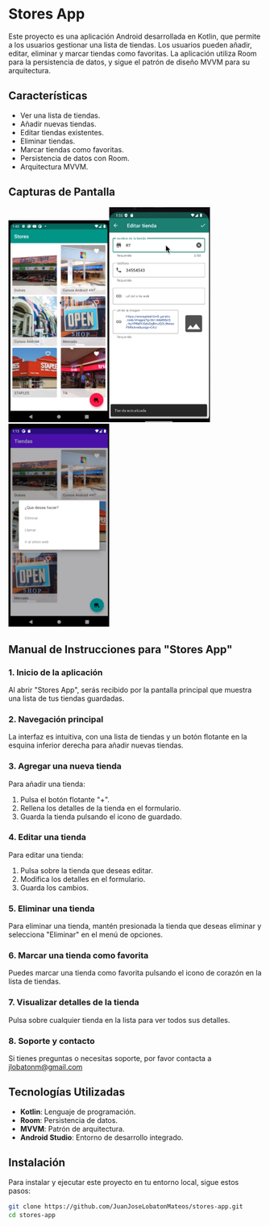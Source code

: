 # Stores App

Este proyecto es una aplicación Android desarrollada en Kotlin, que permite a los usuarios gestionar una lista de tiendas. Los usuarios pueden añadir, editar, eliminar y marcar tiendas como favoritas. La aplicación utiliza Room para la persistencia de datos, y sigue el patrón de diseño MVVM para su arquitectura.

## Características

- Ver una lista de tiendas.
- Añadir nuevas tiendas.
- Editar tiendas existentes.
- Eliminar tiendas.
- Marcar tiendas como favoritas.
- Persistencia de datos con Room.
- Arquitectura MVVM.

## Capturas de Pantalla

<img src="media/Screenshot1.png" width="200" alt="Screenshot 1"><img src="media/Screenshot2.png" width="200" alt="Screenshot 2"><img src="media/Screenshot3.png" width="200" alt="Screenshot 3">

## Manual de Instrucciones para "Stores App"

### 1. Inicio de la aplicación
Al abrir "Stores App", serás recibido por la pantalla principal que muestra una lista de tus tiendas guardadas.

### 2. Navegación principal
La interfaz es intuitiva, con una lista de tiendas y un botón flotante en la esquina inferior derecha para añadir nuevas tiendas.

### 3. Agregar una nueva tienda
Para añadir una tienda:
1. Pulsa el botón flotante "+".
2. Rellena los detalles de la tienda en el formulario.
3. Guarda la tienda pulsando el icono de guardado.

### 4. Editar una tienda
Para editar una tienda:
1. Pulsa sobre la tienda que deseas editar.
2. Modifica los detalles en el formulario.
3. Guarda los cambios.

### 5. Eliminar una tienda
Para eliminar una tienda, mantén presionada la tienda que deseas eliminar y selecciona "Eliminar" en el menú de opciones.

### 6. Marcar una tienda como favorita
Puedes marcar una tienda como favorita pulsando el icono de corazón en la lista de tiendas.

### 7. Visualizar detalles de la tienda
Pulsa sobre cualquier tienda en la lista para ver todos sus detalles.

### 8. Soporte y contacto
Si tienes preguntas o necesitas soporte, por favor contacta a jlobatonm@gmail.com

## Tecnologías Utilizadas

- **Kotlin**: Lenguaje de programación.
- **Room**: Persistencia de datos.
- **MVVM**: Patrón de arquitectura.
- **Android Studio**: Entorno de desarrollo integrado.

## Instalación

Para instalar y ejecutar este proyecto en tu entorno local, sigue estos pasos:

```bash
git clone https://github.com/JuanJoseLobatonMateos/stores-app.git
cd stores-app
